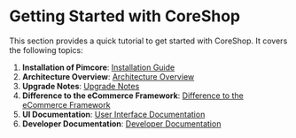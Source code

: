 # Getting Started with CoreShop

This section provides a quick tutorial to get started with CoreShop. It covers the following topics:

1. **Installation of Pimcore**: [Installation Guide](./00_Installation.md)
2. **Architecture Overview**: [Architecture Overview](./01_Architecture_Overview.md)
3. **Upgrade Notes**: [Upgrade Notes](./02_Upgrade_Notes.md)
4. **Difference to the eCommerce Framework**: [Difference to the eCommerce Framework](./04_Difference_to_ecommerce_Framework.md)
5. **UI Documentation**: [User Interface Documentation](../02_User_Documentation/index.md)
6. **Developer Documentation**: [Developer Documentation](../03_Development/index.md)
